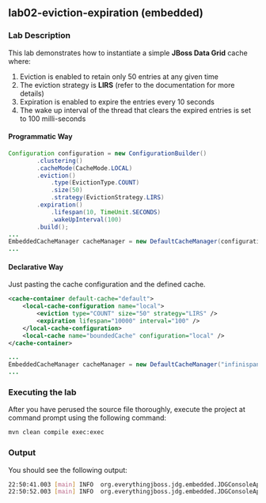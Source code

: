 ## lab02-eviction-expiration (embedded)

### Lab Description

This lab demonstrates how to instantiate a simple **JBoss Data Grid** cache where:
1. Eviction is enabled to retain only 50 entries at any given time
2. The eviction strategy is **LIRS** (refer to the documentation for more details)
3. Expiration is enabled to expire the entries every 10 seconds 
4. The wake up interval of the thread that clears the expired entries is set to 100 milli-seconds

#### Programmatic Way

```java
Configuration configuration = new ConfigurationBuilder()
        .clustering()
        .cacheMode(CacheMode.LOCAL)
        .eviction()
            .type(EvictionType.COUNT)
            .size(50)
            .strategy(EvictionStrategy.LIRS)
        .expiration()
            .lifespan(10, TimeUnit.SECONDS)
            .wakeUpInterval(100)
        .build();
...
EmbeddedCacheManager cacheManager = new DefaultCacheManager(configuration);
...
```

#### Declarative Way
Just pasting the cache configuration and the defined cache.

```xml
<cache-container default-cache="default">
    <local-cache-configuration name="local">
        <eviction type="COUNT" size="50" strategy="LIRS" />
        <expiration lifespan="10000" interval="100" />
    </local-cache-configuration>
    <local-cache name="boundedCache" configuration="local" />
</cache-container>
```

```java
...
EmbeddedCacheManager cacheManager = new DefaultCacheManager("infinispan.xml");
...
```


### Executing the lab

After you have perused the source file thoroughly, execute the project at command prompt using the following command:

```sh 
mvn clean compile exec:exec
```
### Output

You should see the following output:

```sh
22:50:41.003 [main] INFO  org.everythingjboss.jdg.embedded.JDGConsoleApp - The size of the cache before expiration is : 50, mode of the cache is : LOCAL 
22:50:52.003 [main] INFO  org.everythingjboss.jdg.embedded.JDGConsoleApp - The size of the cache after expiration is : 0, mode of the cache is : LOCAL 
```